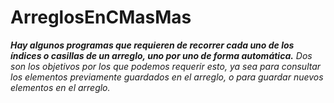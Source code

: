 # ArreglosEnCMasMas

**_Hay algunos programas que requieren de recorrer cada uno de los índices o casillas de un arreglo, uno por uno de forma automática._** 
_Dos son los objetivos por los que podemos requerir esto, ya sea para consultar los elementos previamente guardados en el arreglo, o para guardar nuevos elementos en el arreglo._
